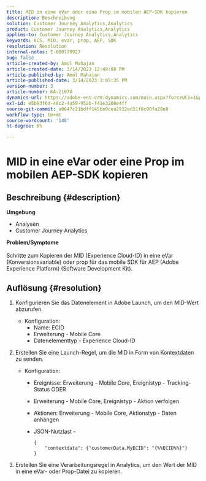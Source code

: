 ```yaml
---
title: MID in eine eVar oder eine Prop im mobilen AEP-SDK kopieren
description: Beschreibung
solution: Customer Journey Analytics,Analytics
product: Customer Journey Analytics,Analytics
applies-to: Customer Journey Analytics,Analytics
keywords: KCS, MID, evar, prop, AEP, SDK
resolution: Resolution
internal-notes: E-000779927
bug: false
article-created-by: Amol Mahajan
article-created-date: 3/14/2023 12:49:00 PM
article-published-by: Amol Mahajan
article-published-date: 3/14/2023 3:05:35 PM
version-number: 3
article-number: KA-21070
dynamics-url: https://adobe-ent.crm.dynamics.com/main.aspx?forceUCI=1&pagetype=entityrecord&etn=knowledgearticle&id=4ea85291-66c2-ed11-83ff-6045bd0065b6
exl-id: e5b93f6d-48c2-4a59-95ab-f41e3206e4ff
source-git-commit: a0647c21bdff145be0cea2932ed31f8c90fa28e8
workflow-type: tm+mt
source-wordcount: '148'
ht-degree: 6%

---
```


# MID in eine eVar oder eine Prop im mobilen AEP-SDK kopieren

## Beschreibung {#description}

<b>Umgebung</b>
- Analysen
- Customer Journey Analytics

<b>Problem/Symptome</b><br><br>Schritte zum Kopieren der MID (Experience Cloud-ID) in eine eVar (Konversionsvariable) oder prop für das mobile SDK für AEP (Adobe Experience Platform) (Software Development Kit).<br>

## Auflösung {#resolution}


1. Konfigurieren Sie das Datenelement in Adobe Launch, um den MID-Wert abzurufen.
   - Konfiguration:
      - Name: ECID
      - Erweiterung - Mobile Core
      - Datenelementtyp - Experience Cloud-ID
2. Erstellen Sie eine Launch-Regel, um die MID in Form von Kontextdaten zu senden.
   - Konfiguration:
      - Ereignisse: Erweiterung - Mobile Core, Ereignistyp - Tracking-Status ODER
      - Erweiterung - Mobile Core, Ereignistyp - Aktion verfolgen
      - Aktionen: Erweiterung - Mobile Core, Aktionstyp - Daten anhängen
      - JSON-Nutzlast -

         ```
         {
             "contextdata": {"customerData.MyECID": "{%%ECID%%}"}
         }
         ```

3. Erstellen Sie eine Verarbeitungsregel in Analytics, um den Wert der MID in eine eVar- oder Prop-Datei zu kopieren.

